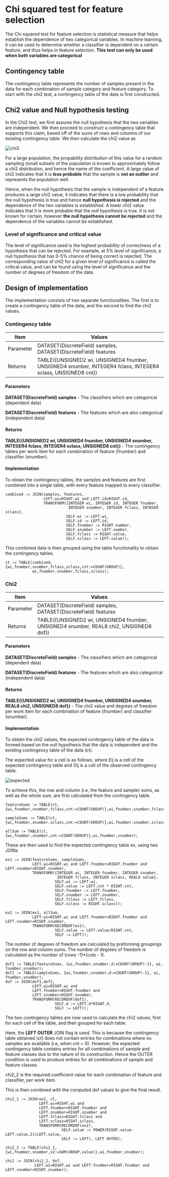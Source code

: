 # Chi squared test for feature selection
The Chi squared test for feature selection is statistical measure that helps establish the dependence of two categorical variables. In machine learning, it can be used to determine whether a classifier is dependent on a certain feature, and thus helps in feature selection.
**This test can only be used when both variables are categorical**
## Contingency table
The contingency table represents the number of samples present in the data for each combination of sample category and feature category. To start with the chi2 test, a contingency table of the data is first constructed.
## Chi2 value and Null hypothesis testing
In the Chi2 test, we first assume the null hypothesis that the two variables are independent. We then proceed to construct a contingency table that supports this claim, based off of the sums of rows and columns of our existing contingency table. We then calculate the chi2 value as

![chi2](https://github.com/suryanarayanan21/HPCC-Evaluation-metrics-for-ML-algorithms/blob/master/Planning/img/Chi2.svg)

For a large population, the propability distribution of this value for a random sampling (small subset) of the population is known to approximately follow a chi2 distribution, and hence the name of the coefficient. A large value of chi2 indicates that it is **less probable** that the sample is **not an outlier** and represents the population well.

Hence, when the null hypothesis that the sample is independent of a feature produces a large chi2 value, it indicates that there is a low probability that the null hypothesis is true and hence **null hypothesis is rejected** and the dependence of the two variables is established. A lower chi2 value indicates that it is more probable that the null hypothesis is true. It is not known for certain, however **the null hypothesis cannot be rejected** and the dependence of the variables cannot be established.
### Level of significance and critical value
The level of significance used is the highest probability of correctness of a hypothesis that can be rejected. For example, at 5% level of significance, a null hypothesis that has 0-5% chance of being correct is rejected. The corresponding value of chi2 for a given level of significance is called the critical value, and can be found using the level of significance and the number of degrees of freedom of the data.
## Design of implementation
The implementation consists of two separate functionalities. The first is to create a contingency table of the data, and the second to find the chi2 values.
### Contingency table
| Item | Values |
| --- | --- |
| Parameter | DATASET(DiscreteField) samples, DATASET(DiscreteField) features |
| Returns | TABLE({UNSIGNED2 wi, UNSIGNED4 fnumber, UNSIGNED4 snumber, INTEGER4 fclass, INTEGER4 sclass, UNSIGNED8 cnt}) |
#### Parameters
**DATASET(DiscreteField) samples** - The classifiers which are categorical (dependent data)

**DATASET(DiscreteField) features** - The features which are also categorical (independent data)
#### Returns
**TABLE({UNSIGNED2 wi, UNSIGNED4 fnumber, UNSIGNED4 snumber, INTEGER4 fclass, INTEGER4 sclass, UNSIGNED8 cnt})** - The contingency tables per work item for each combination of feature (fnumber) and classifier (snumber).
#### Implementation
To obtain the contingency tables, the samples and features are first combined into a single table, with every feature mapped to every classifier.

~~~
combined := JOIN(samples, features,
                 LEFT.wi=RIGHT.wi and LEFT.id=RIGHT.id,
                 TRANSFORM({INTEGER wi, INTEGER id, INTEGER fnumber,
                            INTEGER snumber, INTEGER fclass, INTEGER sclass},
                           SELF.wi := LEFT.wi,
                           SELF.id := LEFT.id,
                           SELF.fnumber := RIGHT.number,
                           SELF.snumber := LEFT.number,
                           SELF.fclass := RIGHT.value,
                           SELF.sclass := LEFT.value));
~~~

This combined data is then grouped using the table functionality to obtain the contingency tables.

~~~
ct := TABLE(combined, {wi,fnumber,snumber,fclass,sclass,cnt:=COUNT(GROUP)},
            wi,fnumber,snumber,fclass,sclass);
~~~
### Chi2
| Item | Values |
| --- | --- |
| Parameter | DATASET(DiscreteField) samples, DATASET(DiscreteField) features |
| Returns | TABLE({UNSIGNED2 wi, UNSIGNED4 fnumber, UNSIGNED4 snumber, REAL8 chi2, UNSIGNED8 dof}) |
#### Parameters
**DATASET(DiscreteField) samples** - The classifiers which are categorical (dependent data)

**DATASET(DiscreteField) features** - The features which are also categorical (independent data)
#### Returns
**TABLE({UNSIGNED2 wi, UNSIGNED4 fnumber, UNSIGNED4 snumber, REAL8 chi2, UNSIGNED8 dof})** - The chi2 value and degrees of freedom per work item for each combination of feature (fnumber) and classifier (snumber).
#### Implementation
To obtain the chi2 values, the expected contingency table of the data is formed based on the null hypothesis that the data is independent and the existing contingency table of the data (ct).

The expected value for a cell is as follows, where Eij is a cell of the expected contingency table and Oij is a cell of the observed contingency table.

![expected](https://github.com/suryanarayanan21/HPCC-Evaluation-metrics-for-ML-algorithms/blob/master/Planning/img/chi2exp.svg)

To achieve this, the row and column (i.e, the feature and sample) sums, as well as the whole sum, are first calculated from the contingency table.

~~~
featureSums := TABLE(ct, {wi,fnumber,snumber,fclass,cnt:=COUNT(GROUP)},wi,fnumber,snumber,fclass);

sampleSums := TABLE(ct, {wi,fnumber,snumber,sclass,cnt:=COUNT(GROUP)},wi,fnumber,snumber,sclass);

allSum := TABLE(ct, {wi,fnumber,snumber,cnt:=COUNT(GROUP)},wi,fnumber,snumber);
~~~

These are then used to find the expected contingency table ex, using two JOINs

~~~
ex1 := JOIN(featureSums, sampleSums,
            LEFT.wi=RIGHT.wi and LEFT.fnumber=RIGHT.fnumber and LEFT.snumber=RIGHT.snumber,
            TRANSFORM({INTEGER wi, INTEGER fnumber, INTEGER snumber, 
                       INTEGER fclass, INTEGER sclass, REAL8 value},
                      SELF.wi := LEFT.wi,
                      SELF.value := LEFT.cnt * RIGHT.cnt,
                      SELF.fnumber := LEFT.fnumber,
                      SELF.snumber := LEFT.snumber,
                      SELF.fclass := LEFT.fclass,
                      SELF.sclass := RIGHT.sclass));

ex2 := JOIN(ex1, allSum,
            LEFT.wi=RIGHT.wi and LEFT.fnumber=RIGHT.fnumber and LEFT.snumber=RIGHT.snumber,
            TRANSFORM(RECORDOF(ex1),
                      SELF.value := LEFT.value/RIGHT.cnt,
                      SELF := LEFT));
~~~

The number of degrees of freedom are calculated by preforming groupings on the row and column sums. The number of degrees of freedom is calculated as the number of (rows -1)\*(cols - 1).

~~~
dof1 := TABLE(featureSums, {wi,fnumber,snumber,d:=COUNT(GROUP)-1}, wi, fnumber,snumber);
dof2 := TABLE(sampleSums, {wi,fnumber,snumber,d:=COUNT(GROUP)-1}, wi, fnumber,snumber);
dof := JOIN(dof1,dof2, 
            LEFT.wi=RIGHT.wi and
            LEFT.fnumber=RIGHT.fnumber and
            LEFT.snumber=RIGHT.snumber,
            TRANSFORM(RECORDOF(dof1),
                      SELF.d := LEFT.d*RIGHT.d,
                      SELF := LEFT));
~~~

The two contingency tables are now used to calculate the chi2 values, first for each cell of the table, and then grouped for each table.

Here, the **LEFT OUTER** JOIN flag is used. This is because the contingency table obtained (ct) does not contain entries for combinations where no samples are available (i.e, when cnt = 0). However, the expected contingency table contains entries for all combinations of sample and feature classes due to the nature of its construction. Hence the OUTER condition is used to produce entries for all combinations of sample and feature classes.

chi2_2 is the required coefficient value for each combination of feature and classifier, per work item.

This is then combined with the computed dof values to give the final result.

~~~
chi2_1 := JOIN(ex2, ct,
               LEFT.wi=RIGHT.wi and
               LEFT.fnumber=RIGHT.fnumber and
               LEFT.snumber=RIGHT.snumber and
               LEFT.fclass=RIGHT.fclass and
               LEFT.sclass=RIGHT.sclass,
               TRANSFORM(RECORDOF(ex2),
                         SELF.value := POWER(RIGHT.value-LEFT.value,2)/LEFT.value,
                         SELF := LEFT), LEFT OUTER);

chi2_2 := TABLE(chi2_1, {wi,fnumber,snumber,x2:=SUM(GROUP,value)},wi,fnumber,snumber);

chi2 := JOIN(chi2_2, dof, 
             LEFT.wi=RIGHT.wi and LEFT.fnumber=RIGHT.fnumber and LEFT.snumber=RIGHT.snumber);
~~~
